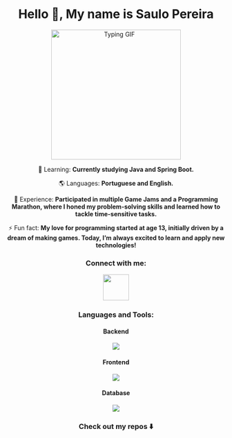 
<h1 align="center">Hello 👋, My name is Saulo Pereira</h1>

<div align="center">
  <img src="https://user-images.githubusercontent.com/74038190/216656977-ef584e23-480a-4d1c-8c3f-7d045910ddc9.gif" alt="Typing GIF" width="300" height="300" />
</div>

<p align="center">🌱 Learning: <strong>Currently studying Java and Spring Boot.</strong></p>
<p align="center">🌎 Languages: <strong>Portuguese and English.</strong></p>
<p align="center">📄 Experience: <strong>Participated in multiple Game Jams and a Programming Marathon, where I honed my problem-solving skills and learned how to tackle time-sensitive tasks.</strong></p>
<p align="center">⚡ Fun fact: <strong>My love for programming started at age 13, initially driven by a dream of making games. Today, I’m always excited to learn and apply new technologies!</strong></p>

<h3 align="center">Connect with me:</h3>
<p align="center">
  <a href="https://www.linkedin.com/in/saulo-pereira-jesus/" target="_blank" rel="noreferrer">
    <img src="https://skillicons.dev/icons?i=linkedin" width="60" height="60"/>
  </a>
</p>

<h3 align="center">Languages and Tools:</h3>

<h4 align="center">Backend</h4>
<p align="center">
    <img src="https://skillicons.dev/icons?i=py,java,cs,nodejs,django"/>
  </a>
</p>
<h4 align="center">Frontend</h4>
<p align="center">
    <img src="https://skillicons.dev/icons?i=js,ts,react,html,css" />
  </a>
</p>

<h4 align="center">Database</h4>
<p align="center">
    <img src="https://skillicons.dev/icons?i=mysql,sqlite" />
  </a>
</p>

<h3 align="center">Check out my repos ⬇️</h3>

